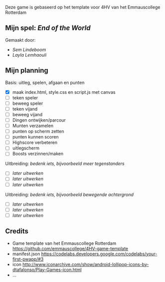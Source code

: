 Deze game is gebaseerd op het template voor 4HV van het Emmauscollege Rotterdam

## Mijn spel: *End of the World*
Gemaakt door:
- *Sem Lindeboom*
- *Layla Lemhaouli*

## Mijn planning

Basis: uitleg, spelen, afgaan en punten
- [x] maak index.html, style.css en script.js met canvas
- [ ] teken speler
- [ ] beweeg speler
- [ ] teken vijand
- [ ] beweeg vijand
- [ ] Dingen ontwijken/parcour
- [ ] Munten verzamelen
- [ ] punten op scherm zetten
- [ ] punten kunnen scoren
- [ ] Highscore verbeteren
- [ ] uitlegscherm
- [ ] Boosts verzinnen/maken

Uitbreiding: *bedenk iets, bijvoorbeeld meer tegenstanders*
- [ ] *later uitwerken*
- [ ] *later uitwerken*
- [ ] *later uitwerken*

Uitbreiding: *bedenk iets, bijvoorbeeld bewegende achtergrond*
- [ ] *later uitwerken*
- [ ] *later uitwerken*
- [ ] *later uitwerken*

## Credits
- Game template van het Emmauscollege Rotterdam https://github.com/emmauscollege/4HV-game-template
- manifest.json https://codelabs.developers.google.com/codelabs/your-first-pwapp/#3
- icon http://www.iconarchive.com/show/android-lollipop-icons-by-dtafalonso/Play-Games-icon.html
- ...
